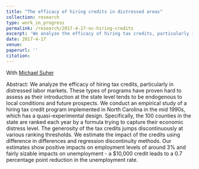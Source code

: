 ```yaml
---
title: "The efficacy of hiring credits in distressed areas"
collection: research
type: work_in_progress
permalink: /research/2017-4-17-nc-hiring-credits
excerpt: 'We analyze the efficacy of hiring tax credits, particularly in distressed labor markets. Our estimates show positive effects on employment and sizable reductions on the unemployment rate.'
date: 2017-4-17
venue: 
paperurl: ''
citation: 
---
```

With [Michael Suher](https://sites.google.com/site/michaelsuher/)

Abstract: We analyze the efficacy of hiring tax credits, particularly in distressed labor markets. These types of programs have proven hard to assess as their introduction at the state level tends to be endogenous to local conditions and future prospects. We conduct an empirical study of a hiring tax credit program implemented in North Carolina in the mid 1990s, which has a quasi-experimental design. Specifically, the 100 counties in the state are ranked each year by a formula trying to capture their economic distress level. The generosity of the tax credits jumps discontinuously at various ranking thresholds. We estimate the impact of the credits using difference in differences and regression discontinuity methods. Our estimates show positive impacts on employment levels of around 3% and fairly sizable impacts on unemployment - a $10,000 credit leads to a 0.7 percentage point reduction in the unemployment rate.
